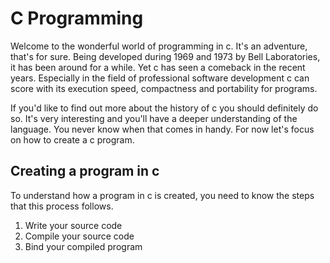 # C Programming

Welcome to the wonderful world of programming in c. It's an adventure, that's for sure. Being developed during 1969 and 1973 by Bell Laboratories, it has been around for a while. Yet c has seen a comeback in the recent years. Especially in the field of professional software development c can score with its execution speed, compactness and portability for programs.

If you'd like to find out more about the history of c you should definitely do so. It's very interesting and you'll have a deeper understanding of the language. You never know when that comes in handy. For now let's focus on how to create a c program.

## Creating a program in c

To understand how a program in c is created, you need to know the steps that this process follows.

1. Write your source code
2. Compile your source code
3. Bind your compiled program

